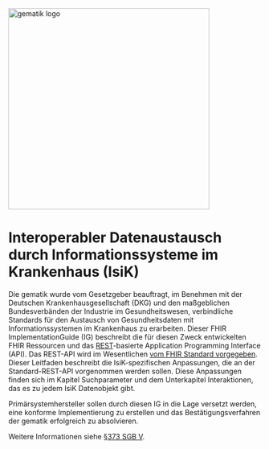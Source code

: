 <img src="https://www.gematik.de/fileadmin/user_upload/MediaUploads/Gematik_Logo_Flag.jpg" alt="gematik logo" width="400"/>

# Interoperabler Datenaustausch durch Informationssysteme im Krankenhaus (IsiK)

Die gematik wurde vom Gesetzgeber beauftragt, im Benehmen mit der Deutschen Krankenhausgesellschaft (DKG) und den maßgeblichen Bundesverbänden der Industrie im Gesundheitswesen, verbindliche Standards für den Austausch von Gesundheitsdaten mit Informationssystemen im Krankenhaus zu erarbeiten. Dieser FHIR ImplementationGuide (IG) beschreibt die für diesen Zweck entwickelten FHIR Ressourcen und das [REST](https://de.wikipedia.org/wiki/Representational_State_Transfer)-basierte Application Programming Interface (API). Das REST-API wird im Wesentlichen [vom FHIR Standard vorgegeben](https://www.hl7.org/fhir/http.html). Dieser Leitfaden beschreibt die IsiK-spezifischen Anpassungen, die an der Standard-REST-API vorgenommen werden sollen. Diese Anpassungen finden sich im Kapitel Suchparameter und dem Unterkapitel Interaktionen, das es zu jedem IsiK Datenobjekt gibt.

Primärsystemhersteller sollen durch diesen IG in die Lage versetzt werden, eine konforme Implementierung zu erstellen und das Bestätigungsverfahren der gematik erfolgreich zu absolvieren.

Weitere Informationen siehe [§373 SGB V](https://www.gesetze-im-internet.de/sgb_5/__373.html).
